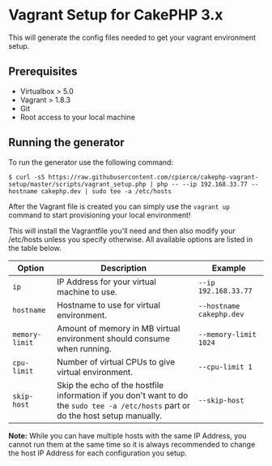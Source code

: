 # Vagrant Setup for CakePHP 3.x

This will generate the config files needed to get your vagrant environment setup.

## Prerequisites

- Virtualbox > 5.0
- Vagrant > 1.8.3
- Git
- Root access to your local machine

## Running the generator

To run the generator use the following command:

```
$ curl -sS https://raw.githubusercontent.com/cpierce/cakephp-vagrant-setup/master/scripts/vagrant_setup.php | php -- --ip 192.168.33.77 --hostname cakephp.dev | sudo tee -a /etc/hosts
```

After the Vagrant file is created you can simply use the `vagrant up` command to start provisioning your local environment!

This will install the Vagrantfile you'll need and then also modify your /etc/hosts unless you specify otherwise.  All available options are listed in the table below.

| Option           | Description                                                             | Example                      |
|------------------|-------------------------------------------------------------------------|------------------------------|
| `ip`           | IP Address for your virtual machine to use.                             | `--ip 192.168.33.77` |
| `hostname`     | Hostname to use for virtual environment.                                | `--hostname cakephp.dev`     |
| `memory-limit` | Amount of memory in MB virtual environment should consume when running. | `--memory-limit 1024`        |
| `cpu-limit`    | Number of virtual CPUs to give virtual environment.                     | `--cpu-limit 1`              |
| `skip-host`    | Skip the echo of the hostfile information if you don't want to do the `sudo tee -a /etc/hosts` part or do the host setup manually.                          | `--skip-host` |

**Note:** While you can have multiple hosts with the same IP Address, you cannot run them at the same time so it is always recommended to change the host IP Address for each configuration you setup.

